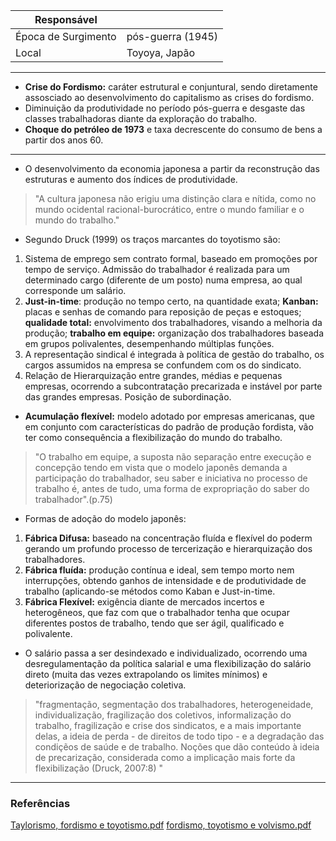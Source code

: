 
| Responsável         |                   |
| ------------------- | ----------------- |
| Época de Surgimento | pós-guerra (1945) |
| Local               | Toyoya, Japão     |

---
- **Crise do Fordismo:** caráter estrutural e conjuntural, sendo diretamente assosciado ao desenvolvimento do capitalismo as crises do fordismo.
- Diminuição da produtividade no período pós-guerra e desgaste das classes trabalhadoras diante da exploração do trabalho.
- **Choque do petróleo de 1973** e taxa decrescente do consumo de bens a partir dos anos 60.

---

- O desenvolvimento da economia japonesa a partir da reconstrução das estruturas e aumento dos índices de produtividade.
> "A cultura japonesa não erigiu uma distinção clara e nítida, como no mundo ocidental racional-burocrático, entre o mundo familiar e o mundo do trabalho."

- Segundo Druck (1999) os traços marcantes do toyotismo são:
1. Sistema de emprego sem contrato formal, baseado em promoções por tempo de serviço. Admissão do trabalhador é realizada para um determinado cargo (diferente de um posto) numa empresa, ao qual corresponde um salário.
2. **Just-in-time**: produção no tempo certo, na quantidade exata; **Kanban:** placas e senhas de comando para reposição de peças e estoques; **qualidade total:** envolvimento dos trabalhadores, visando a melhoria da produção; **trabalho em equipe:** organização dos trabalhadores baseada em grupos polivalentes, desempenhando múltiplas funções.
3. A representação sindical é integrada à política de gestão do trabalho, os cargos assumidos na empresa se confundem com os do sindicato.
4. Relação de Hierarquização entre grandes, médias e pequenas empresas, ocorrendo a subcontratação precarizada e instável por parte das grandes empresas. Posição de subordinação.

- **Acumulação flexível:** modelo adotado por empresas americanas, que em conjunto com características do padrão de produção fordista, vão ter como consequência a flexibilização do mundo do trabalho.

> "O trabalho em equipe, a suposta não separação entre execução e concepção tendo em vista que o modelo japonês demanda a participação do trabalhador, seu saber e iniciativa no processo de trabalho é, antes de tudo, uma forma de expropriação do saber do trabalhador".(p.75)

- Formas de adoção do modelo japonês:
 1. **Fábrica Difusa:** baseado na concentração fluída e flexível do poderm gerando um profundo processo de tercerização e hierarquização dos trabalhadores.
2. **Fábrica fluída:** produção contínua e ideal, sem tempo morto nem interrupções, obtendo ganhos de intensidade e de produtividade de trabalho (aplicando-se métodos como Kaban e Just-in-time.
3. **Fábrica Flexível:** exigência diante de mercados incertos e heterogêneos, que faz com que o trabalhador tenha que ocupar diferentes postos de trabalho, tendo que ser ágil, qualificado e polivalente.

- O salário passa a ser desindexado e individualizado, ocorrendo uma desregulamentação da política salarial e uma flexibilização do salário direto (muita das vezes extrapolando os limites mínimos) e deteriorização de negociação coletiva.
> "fragmentação, segmentação dos trabalhadores, heterogeneidade, individualização, fragilização dos coletivos, informalização do trabalho, fragilização e crise dos sindicatos, e a mais importante delas, a ideia de perda - de direitos de todo tipo - e a degradação das condiçẽos de saúde e de trabalho. Noções que dão conteúdo à ideia de precarização, considerada como a implicação mais forte da flexibilização (Druck, 2007:8) "

---
### Referências
[Taylorismo, fordismo e toyotismo.pdf](file:///home/gdon/Documentos/artigos/humanas/sociologia/Taylorismo,%20fordismo%20e%20toyotismo.pdf)
[fordismo, toyotismo e volvismo.pdf](file:///home/gdon/Documentos/artigos/humanas/sociologia/fordismo,%20toyotismo%20e%20volvismo.pdf)
